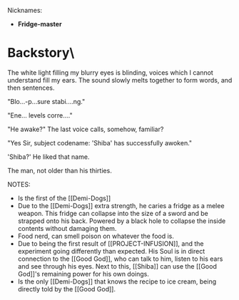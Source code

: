 Nicknames: 
- **Fridge-master**

# Backstory\
The white light filling my blurry eyes is blinding, voices which I cannot understand fill my ears. The sound slowly melts together to form words, and then sentences.

"Blo...-p...sure stabi....ng."

"Ene... levels corre...."

"He awake?" The last voice calls, somehow, familiar?

"Yes Sir, subject codename: 'Shiba' has successfully awoken."

'Shiba?' He liked that name.

The man, not older than his thirties.




NOTES:
- Is the first of the [[Demi-Dogs]]
- Due to the [[Demi-Dogs]] extra strength, he caries a fridge as a melee weapon.
  This fridge can collapse into the size of a sword and be strapped onto his back.
  Powered by a black hole to collapse the inside contents without damaging them.
- Food nerd, can smell poison on whatever the food is.
- Due to being the first result of [[PROJECT-INFUSION]], and the experiment going differently than expected. His Soul is in direct connection to the [[Good God]], who can talk to him, listen to his ears and see through his eyes. Next to this, [[Shiba]] can use the [[Good God]]'s remaining power for his own doings.
- Is the only [[Demi-Dogs]] that knows the recipe to ice cream, being directly told by the [[Good God]].
